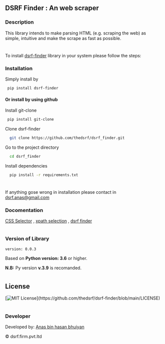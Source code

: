 
## DSRF Finder : An web scraper

### Description

 This library intends to make parsing HTML (e.g. scraping the web) as simple, intuitive and make the scrape as fast as possible.
#
To install [dsrf-finder](https://pypi.org/project/dsrf-finder) library in your system please follow the steps:

### Installation

 Simply install by
 ```bash
  pip install dsrf-finder
 ```
 #### Or install by using github
 
 Install git-clone

 ```bash
  pip install git-clone
 ```
 Clone dsrf-finder
 ```bash
   git clone https://github.com/thedsrf/dsrf_finder.git
 ```
 Go to the project directory

 ```bash
   cd dsrf_finder
 ```

 Install dependencies

 ```bash
   pip install -r requirements.txt
 ```
 #
 If anything gose wrong in installation please contact in dsrf.anas@gmail.com

### Docomentation
 [CSS Selector](https://github.com/thedsrf/dsrf-finder/blob/main/doc/css%20selector.md) , [xpath selection](https://github.com/thedsrf/dsrf-finder/blob/main/doc/xpath.md) , [dsrf finder](https://github.com/thedsrf/dsrf-finder/blob/main/doc/dsrf%20finder.md)
 #
 
### Version of Library
 `version: 0.0.3`

 Based on **Python version: 3.6** or higher. 
 
 **N.B:** Py version **v.3.9** is recomanded.  
 #

## License

 [![MIT License](https://img.shields.io/apm/l/atomic-design-ui.svg?)](https://github.com/thedsrf/dsrf-finder/blob/main/LICENSE)
#

### Developer
Developed by: [Anas bin hasan bhuiyan](https://www.twitter.com/anas__bhuiyan)

 &copy; dsrf.firm.pvt.ltd
 #

